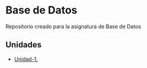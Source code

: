 # Base de Datos
Repositorio creado para la asignatura de Base de Datos

## Unidades
- [Unidad-1.](Unidad-1)
